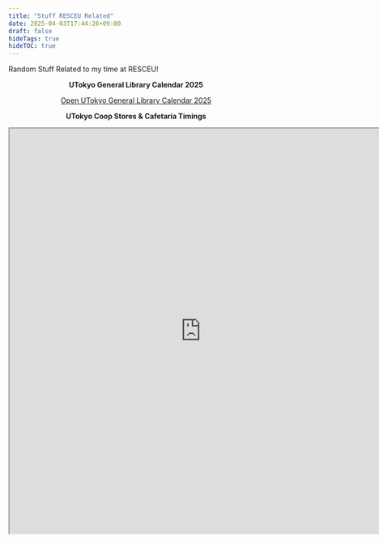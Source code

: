 ```yaml
---
title: "Stuff RESCEU Related"
date: 2025-04-03T17:44:26+09:00
draft: false
hideTags: true
hideTOC: true
---
```


Random Stuff Related to my time at RESCEU!




<p style="text-align: center; font-weight: bold;">
	UTokyo General Library Calendar 2025
</p>


<!--
These sites are dynamically generated, so the current month is always correct.
However, in my case, the view is fixed at the month for which I have put the html code in. So, the best option right now is to have this link to the calendar page!
-->

<p style="text-align: center;">
	<a href="https://opac.dl.itc.u-tokyo.ac.jp/opac/calendar/?lang=1&countercd=100001&date=2025-04" target="_blank" rel="noopener noreferrer">
		Open UTokyo General Library Calendar 2025
	</a>
</p>


<p style="text-align: center; font-weight: bold;">
UTokyo Coop Stores & Cafetaria Timings
</p>
<iframe src="https://www.utcoop.or.jp/en/calendar202504/" height="800px" width="150%">
</iframe>
